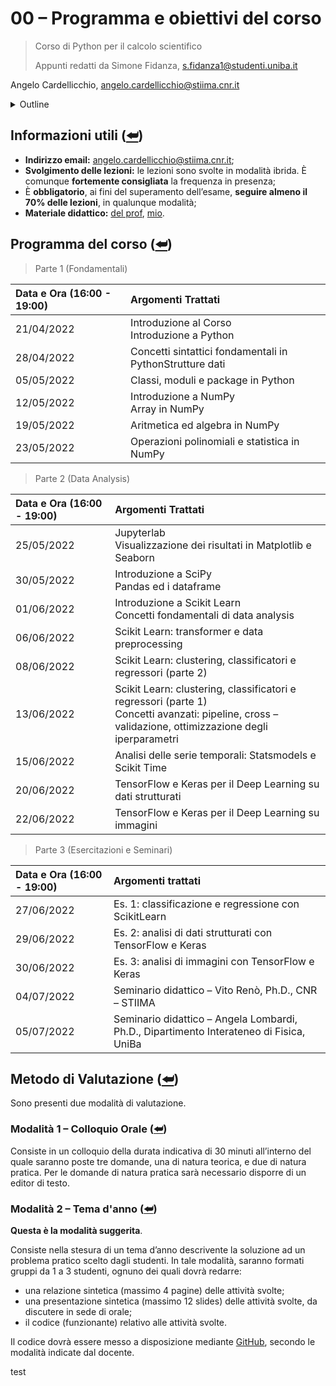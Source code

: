 # 00 – Programma e obiettivi del corso

> Corso di Python per il calcolo scientifico
>
> Appunti redatti da Simone Fidanza, s.fidanza1@studenti.uniba.it

Angelo Cardellicchio, angelo.cardellicchio@stiima.cnr.it

<details>
    <summary>Outline</summary>

<a name="top"></a>

<!-- TOC -->

1. [00 – Programma e obiettivi del corso](#00--programma-e-obiettivi-del-corso)
   1. [Informazioni utili (⮨)](#informazioni-utili-)
   2. [Programma del corso (⮨)](#programma-del-corso-)
   3. [Metodo di Valutazione (⮨)](#metodo-di-valutazione-)
      1. [Modalità $1$ – Colloquio Orale (⮨)](#modalità-1--colloquio-orale-)
      2. [Modalità $2$ – Tema d'anno (⮨)](#modalità-2--tema-danno-)

<!-- /TOC -->
</details>

## Informazioni utili ([⮨](#top))

- **Indirizzo email:** angelo.cardellicchio@stiima.cnr.it;
- **Svolgimento delle lezioni:** le lezioni sono svolte in modalità ibrida. È
  comunque **fortemente consigliata** la frequenza in presenza;
- È **obbligatorio**, ai fini del superamento dell’esame, **seguire almeno il
  $70\%$ delle lezioni**, in qualunque modalità;
- **Materiale didattico:** [del prof](https://python.angelocardellicchio.it),
  [mio](https://www.github.com/sRavioli/pythoncs).

## Programma del corso ([⮨](#top))

> Parte $1$ (Fondamentali)

<!-- markdownlint-disable MD013 -->

| Data e Ora ($16$:$00$ - $19$:$00$) | Argomenti Trattati                                       |
| :--------------------------------- | :------------------------------------------------------- |
| $21/04/2022$                       | Introduzione al Corso <br/>Introduzione a Python         |
| $28/04/2022$                       | Concetti sintattici fondamentali in PythonStrutture dati |
| $05/05/2022$                       | Classi, moduli e package in Python                       |
| $12/05/2022$                       | Introduzione a NumPy <br/> Array in NumPy                |
| $19/05/2022$                       | Aritmetica ed algebra in NumPy                           |
| $23/05/2022$                       | Operazioni polinomiali e statistica in NumPy             |

> Parte $2$ (Data Analysis)

| Data e Ora ($16$:$00$ - $19$:$00$) | Argomenti Trattati                                                                                                                                           |
| :--------------------------------- | :----------------------------------------------------------------------------------------------------------------------------------------------------------- |
| $25/05/2022$                       | Jupyterlab <br/> Visualizzazione dei risultati in Matplotlib e Seaborn                                                                                       |
| $30/05/2022$                       | Introduzione a SciPy <br/> Pandas ed i dataframe                                                                                                             |
| $01/06/2022$                       | Introduzione a Scikit Learn <br/> Concetti fondamentali di data analysis                                                                                     |
| $06/06/2022$                       | Scikit Learn: transformer e data preprocessing                                                                                                               |
| $08/06/2022$                       | Scikit Learn: clustering, classificatori e regressori (parte $2$)                                                                                            |
| $13/06/2022$                       | Scikit Learn: clustering, classificatori e regressori (parte $1$) <br/> Concetti avanzati: pipeline, cross – validazione, ottimizzazione degli iperparametri |
| $15/06/2022$                       | Analisi delle serie temporali: Statsmodels e Scikit Time                                                                                                     |
| $20/06/2022$                       | TensorFlow e Keras per il Deep Learning su dati strutturati                                                                                                  |
| $22/06/2022$                       | TensorFlow e Keras per il Deep Learning su immagini                                                                                                          |

> Parte $3$ (Esercitazioni e Seminari)

| Data e Ora ($16$:$00$ - $19$:$00$) | Argomenti trattati                                                                      |
| :--------------------------------- | :-------------------------------------------------------------------------------------- |
| $27/06/2022$                       | Es. $1$: classificazione e regressione con ScikitLearn                                  |
| $29/06/2022$                       | Es. $2$: analisi di dati strutturati con TensorFlow e Keras                             |
| $30/06/2022$                       | Es. $3$: analisi di immagini con TensorFlow e Keras                                     |
| $04/07/2022$                       | Seminario didattico – Vito Renò, Ph.D., CNR – STIIMA                                    |
| $05/07/2022$                       | Seminario didattico – Angela Lombardi, Ph.D., Dipartimento Interateneo di Fisica, UniBa |

<!-- markdown-lint enable MD013 -->

## Metodo di Valutazione ([⮨](#top))

Sono presenti due modalità di valutazione.

### Modalità $1$ – Colloquio Orale ([⮨](#top))

Consiste in un colloquio della durata indicativa di $30$ minuti all’interno del
quale saranno poste tre domande, una di natura teorica, e due di natura
pratica. Per le domande di natura pratica sarà necessario disporre di un
editor di testo.

### Modalità $2$ – Tema d'anno ([⮨](#top))

**Questa è la modalità suggerita**.

Consiste nella stesura di un tema d’anno descrivente la soluzione ad un
problema pratico scelto dagli studenti.
In tale modalità, saranno formati gruppi da $1$ a $3$ studenti, ognuno dei quali
dovrà redarre:

- una relazione sintetica (massimo $4$ pagine) delle attività svolte;
- una presentazione sintetica (massimo $12$ slides) delle attività svolte, da
  discutere in sede di orale;
- il codice (funzionante) relativo alle attività svolte.

Il codice dovrà essere messo a disposizione mediante
[GitHub](https://www.github.com/), secondo le modalità indicate dal docente.

test
